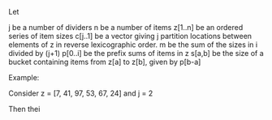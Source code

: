Let

j be a number of dividers
n be a number of items
z[1..n] be an ordered series of item sizes
c[j..1] be a vector giving j partition locations between elements of z in reverse lexicographic order.
m be the sum of the sizes in i divided by (j+1)
p[0..i] be the prefix sums of items in z
s[a,b] be the size of a bucket containing items from z[a] to z[b], given by p[b-a]

Example:

Consider z = [7, 41, 97, 53, 67, 24]
and j = 2

Then thei


